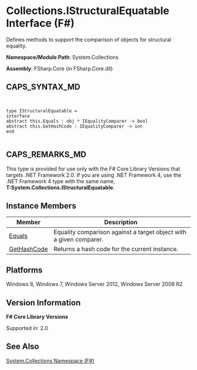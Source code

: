 # Collections.IStructuralEquatable Interface (F#)

Defines methods to support the comparison of objects for structural equality.

**Namespace/Module Path**: System.Collections

**Assembly**: FSharp.Core (in FSharp.Core.dll)


## CAPS_SYNTAX_MD



```


type IStructuralEquatable =
interface
abstract this.Equals : obj * IEqualityComparer -> bool
abstract this.GetHashCode : IEqualityComparer -> int
end


```



## CAPS_REMARKS_MD
This type is provided for use only with the F# Core Library Versions that targets .NET Framework 2.0. If you are using .NET Framework 4, use the .NET Framework 4 type with the same name, **T:System.Collections.IStructuralEquatable**.


## Instance Members


|Member|Description|
|------|-----------|
|[Equals](http://msdn.microsoft.com/en-us/library/d8d24d5c-1a02-49e7-ad4d-4c38b92aa670)|Equality comparison against a target object with a given comparer.|
|[GetHashCode](http://msdn.microsoft.com/en-us/library/1aeeb426-e8a9-4a4a-8151-55f1073a86c2)|Returns a hash code for the current instance.|

## Platforms
Windows 8, Windows 7, Windows Server 2012, Windows Server 2008 R2


## Version Information
**F# Core Library Versions**

Supported in: 2.0




## See Also
[System.Collections Namespace &#40;F&#35;&#41;](System.Collections+Namespace+%28F%23%29.md)

